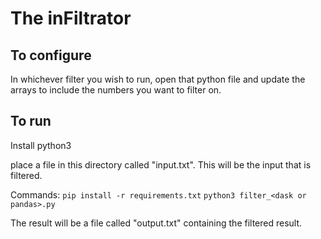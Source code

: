 # The inFiltrator

## To configure
In whichever filter you wish to run, open that python file and update the arrays to include the numbers you want to filter on.

## To run
Install python3

place a file in this directory called "input.txt". This will be the input that is filtered.

Commands:
`pip install -r requirements.txt`
`python3 filter_<dask or pandas>.py`

The result will be a file called "output.txt" containing the filtered result.

